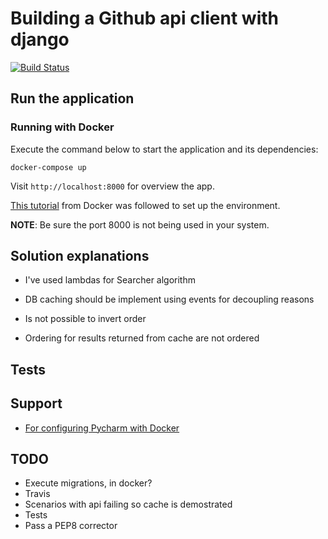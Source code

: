 # Building a Github api client with django

[![Build Status](https://travis-ci.org/javierseixas/github-api-client-with-django.svg?branch=master)](https://travis-ci.org/javierseixas/github-api-client-with-django)

## Run the application



### Running with Docker

Execute the command below to start the application and its dependencies:

```
docker-compose up
```

Visit `http://localhost:8000` for overview the app.

[This tutorial](https://docs.docker.com/compose/django) from Docker was followed to set up the environment.

**NOTE**: Be sure the port 8000 is not being used in your system.


## Solution explanations

* I've used lambdas for Searcher algorithm

* DB caching should be implement using events for decoupling reasons
* Is not possible to invert order
* Ordering for results returned from cache are not ordered

## Tests

## Support

* [For configuring Pycharm with Docker](https://www.jetbrains.com/help/pycharm/configuring-remote-interpreter-via-dockercompose.html)

## TODO

* Execute migrations, in docker?
* Travis
* Scenarios with api failing so cache is demostrated
* Tests
* Pass a PEP8 corrector